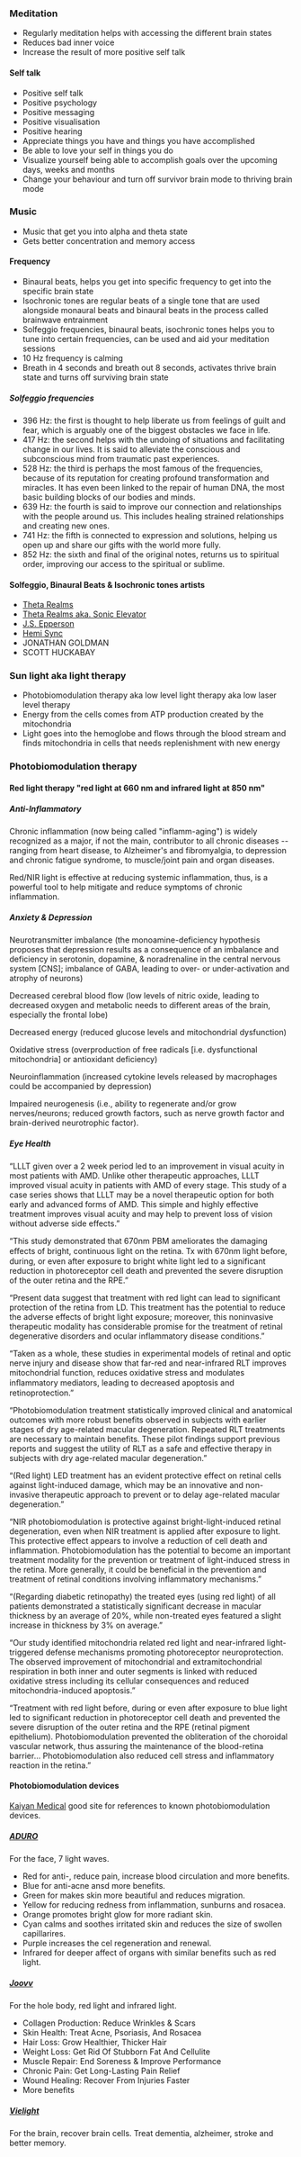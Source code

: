 ### Meditation

- Regularly meditation helps with accessing the different brain states
- Reduces bad inner voice
- Increase the result of more positive self talk

#### Self talk

- Positive self talk
- Positive psychology
- Positive messaging
- Positive visualisation
- Positive hearing
- Appreciate things you have and things you have accomplished
- Be able to love your self in things you do
- Visualize yourself being able to accomplish goals over the upcoming days, weeks and months
- Change your behaviour and turn off survivor brain mode to thriving brain mode

### Music

- Music that get you into alpha and theta state
- Gets better concentration and memory access

#### Frequency

- Binaural beats, helps you get into specific frequency to get into the specific brain state
- Isochronic tones are regular beats of a single tone that are used alongside monaural beats and 
binaural beats in the process called brainwave entrainment
- Solfeggio frequencies, binaural beats, isochronic tones helps you to tune into certain frequencies, can be used
and aid your meditation sessions
- 10 Hz frequency is calming
- Breath in 4 seconds and breath out 8 seconds, activates thrive brain state and turns off surviving brain state

##### Solfeggio frequencies

- 396 Hz: the first is thought to help liberate us from feelings of guilt and fear, which is arguably one of the 
  biggest obstacles we face in life.
- 417 Hz: the second helps with the undoing of situations and facilitating change in our lives. It is said to 
  alleviate the conscious and subconscious mind from traumatic past experiences.
- 528 Hz: the third is perhaps the most famous of the frequencies, because of its reputation for creating profound 
  transformation and miracles. It has even been linked to the repair of human DNA, the most basic building blocks of 
  our bodies and minds.
- 639 Hz: the fourth is said to improve our connection and relationships with the people around us. This includes 
  healing strained relationships and creating new ones.
- 741 Hz: the fifth is connected to expression and solutions, helping us open up and share our gifts with the world 
  more fully.
- 852 Hz: the sixth and final of the original notes, returns us to spiritual order, improving our access to the 
  spiritual or sublime.

#### Solfeggio, Binaural Beats & Isochronic tones artists

- [Theta Realms](https://www.youtube.com/c/ThetaRealmsBinauralBeatsMeditationMusic)
- [Theta Realms aka. Sonic Elevator](https://www.youtube.com/channel/UC_tDqsi-RHgSovCeVuwsPJg)
- [J.S. Epperson](https://jsepperson.com)
- [Hemi Sync](https://hemi-sync.com)
- JONATHAN GOLDMAN
- SCOTT HUCKABAY

### Sun light aka light therapy

- Photobiomodulation therapy aka low level light therapy aka low laser level therapy
- Energy from the cells comes from ATP production created by the mitochondria
- Light goes into the hemoglobe and flows through the blood stream and finds mitochondria in cells that needs
replenishment with new energy
  
### Photobiomodulation therapy

#### Red light therapy "red light at 660 nm and infrared light at 850 nm"

##### Anti-Inflammatory

Chronic inflammation (now being called "inflamm-aging") is widely recognized as a major, if not the main, contributor 
to all chronic diseases -- ranging from heart disease, to Alzheimer's and fibromyalgia, to depression and chronic 
fatigue syndrome, to muscle/joint pain and organ diseases.

Red/NIR light is effective at reducing systemic inflammation, thus, is a powerful tool to help mitigate and reduce 
symptoms of chronic inflammation.

##### Anxiety & Depression

Neurotransmitter imbalance (the monoamine-deficiency hypothesis proposes that depression results as a consequence of 
an imbalance and deficiency in  serotonin, dopamine, & noradrenaline in the central nervous system [CNS]; imbalance of 
GABA, leading to over- or under-activation and atrophy of neurons)

Decreased cerebral blood flow (low levels of nitric oxide, leading to decreased oxygen and metabolic needs to 
different areas of the brain, especially the frontal lobe)

Decreased energy (reduced glucose levels and mitochondrial dysfunction)

Oxidative stress (overproduction of free radicals [i.e. dysfunctional mitochondria] or antioxidant deficiency)

Neuroinflammation (increased cytokine levels released by macrophages could be accompanied by depression)

Impaired neurogenesis (i.e., ability to regenerate and/or grow nerves/neurons; reduced growth factors, such as nerve 
growth factor and brain-derived neurotrophic factor).

##### Eye Health

“LLLT given over a 2 week period led to an improvement in visual acuity in most patients with AMD. Unlike other 
therapeutic approaches, LLLT improved visual acuity in patients with AMD of every stage. This study of a case series 
shows that LLLT may be a novel therapeutic option for both early and advanced forms of AMD. This simple and highly 
effective treatment improves visual acuity and may help to prevent loss of vision without adverse side effects.”

“This study demonstrated that 670nm PBM ameliorates the damaging eﬀects of bright, continuous light on the retina. 
Tx with 670nm light before, during, or even after exposure to bright white light led to a significant reduction in 
photoreceptor cell death and prevented the severe disruption of the outer retina and the RPE.”

“Present data suggest that treatment with red light can lead to significant protection of the retina from LD. This 
treatment has the potential to reduce the adverse effects of bright light exposure; moreover, this noninvasive 
therapeutic modality has considerable promise for the treatment of retinal degenerative disorders and ocular 
inflammatory disease conditions.”

“Taken as a whole, these studies in experimental models of retinal and optic nerve injury and disease show that far-red 
and near-infrared RLT improves mitochondrial function, reduces oxidative stress and modulates inﬂammatory mediators, 
leading to decreased apoptosis and retinoprotection.”

“Photobiomodulation treatment statistically improved clinical and anatomical outcomes with more robust benefits 
observed in subjects with earlier stages of dry age-related macular degeneration. Repeated RLT treatments are necessary 
to maintain benefits. These pilot findings support previous reports and suggest the utility of RLT as a safe and 
effective therapy in subjects with dry age-related macular degeneration.”

“(Red light) LED treatment has an evident protective effect on retinal cells against light-induced damage, which may 
be an innovative and non-invasive therapeutic approach to prevent or to delay age-related macular degeneration.”

“NIR photobiomodulation is protective against bright-light-induced retinal degeneration, even when NIR treatment is 
applied after exposure to light. This protective effect appears to involve a reduction of cell death and inflammation.
Photobiomodulation has the potential to become an important treatment modality for the prevention or treatment of 
light-induced stress in the retina. More generally, it could be beneficial in the prevention and treatment of retinal 
conditions involving inflammatory mechanisms.”

“(Regarding diabetic retinopathy) the treated eyes (using red light) of all patients demonstrated a statistically 
significant decrease in macular thickness by an average of 20%, while non-treated eyes featured a slight increase in 
thickness by 3% on average.”

“Our study identified mitochondria related red light and near-infrared light-triggered defense mechanisms promoting 
photoreceptor neuroprotection. The observed improvement of mitochondrial and extramitochondrial respiration in both 
inner and outer segments is linked with reduced oxidative stress including its cellular consequences and reduced 
mitochondria-induced apoptosis.”

“Treatment with red light before, during or even after exposure to  blue light led to significant reduction in 
photoreceptor cell death and prevented the severe disruption of the outer retina and the RPE 
(retinal pigment epithelium). Photobiomodulation prevented the obliteration of the choroidal vascular network, 
thus assuring the maintenance of the blood-retina barrier… Photobiomodulation also reduced cell stress and inflammatory 
reaction in the retina.”

#### Photobiomodulation devices

[Kaiyan Medical](https://www.kaiyanmedical.com) good site for references to known photobiomodulation devices.

##### [ADURO](https://www.aduroled.com)

For the face, 7 light waves.

* Red for anti-, reduce pain, increase blood circulation and more benefits.
* Blue for anti-acne ansd more benefits.
* Green for makes skin more beautiful and reduces migration.
* Yellow for reducing redness from inflammation, sunburns and rosacea.
* Orange promotes bright glow for more radiant skin.
* Cyan calms and soothes irritated skin and reduces the size of swollen capillarires.
* Purple increases the cel regeneration and renewal.
* Infrared for deeper affect of organs with similar benefits such as red light.

##### [Joovv](https://joovv.com)

For the hole body, red light and infrared light.

* Collagen Production: Reduce Wrinkles & Scars
* Skin Health: Treat Acne, Psoriasis, And Rosacea
* Hair Loss: Grow Healthier, Thicker Hair
* Weight Loss: Get Rid Of Stubborn Fat And Cellulite
* Muscle Repair: End Soreness & Improve Performance
* Chronic Pain: Get Long-Lasting Pain Relief
* Wound Healing: Recover From Injuries Faster
* More benefits

##### [Vielight](www.vielight.com)

For the brain, recover brain cells. Treat dementia, alzheimer, stroke and better memory.